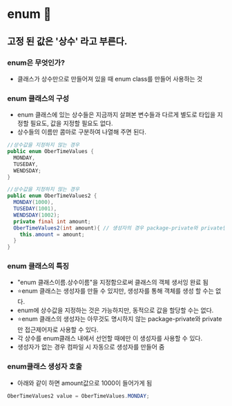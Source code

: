 # enum	:pushpin:

## 고정 된 값은 '상수' 라고 부른다.

### enum은 무엇인가?
* 클래스가 상수만으로 만들어져 있을 때 enum class를 만들어 사용하는 것

### enum 클래스의 구성
* enum 클래스에 있는 상수들은 지금까지 살펴본 변수들과 다르게 별도로 타입을 지정할 필요도, 값을 지정할 필요도 없다.
* 상수들의 이름만 콤마로 구분하여 나열해 주면 된다.
```java
//상수값을 지정하지 않는 경우
public enum OberTimeValues {
  MONDAY,
  TUSEDAY,
  WENDSDAY;
}

//상수값을 지정하지 않는 경우
public enum OberTimeValues2 {
  MONDAY(1000),
  TUSEDAY(1001),
  WENDSDAY(1002);
  private final int amount;
  OberTimeValues2(int amount){ // 생성자의 경우 package-private와 private만 접근제어자로 사용가능.
    this.amount = amount;
  }
}
```

### enum 클래스의 특징
* "enum 클래스이름.상수이름"을 지정함으로써 클래스의 객체 생서잉 완료 됨
* ⭐enum 클래스는 생성자를 만들 수 있지만, 생성자를 통해 객체를 생성 할 수는 없다.
* enum에 상수값을 지정하는 것은 가능하지만, 동적으로 값을 할당할 수는 없다.
* ⭐enum 클래스의 생성자는 아무것도 명시하지 않는 package-private와 private만 접근제어자로 사용할 수 있다.
* 각 상수를 enum클래스 내에서 선언할 때에만 이 생성자를 사용할 수 있다.
* 생성자가 없는 경우 컴파일 시 자동으로 생성자를 만들어 줌

### enum클래스 생성자 호출
* 아래와 같이 하면 amount값으로 1000이 들어가게 됨
```java
OberTimeValues2 value = OberTimeValues.MONDAY;
```

